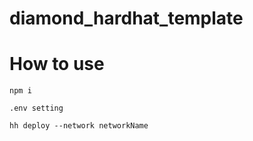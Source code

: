 # diamond_hardhat_template

# How to use

    npm i

    .env setting

    hh deploy --network networkName
